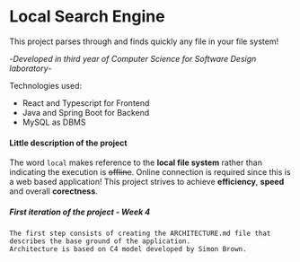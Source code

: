 # Local Search Engine
This project parses through and finds quickly any file in your file system!

-*Developed in third year of Computer Science for Software Design laboratory*-

Technologies used:
* React and Typescript for Frontend
* Java and Spring Boot for Backend
* MySQL as DBMS

#### Little description of the project 
The word `local` makes reference to the **local file system** rather than indicating the execution is ~~offline~~. 
Online connection is required since this is a web based application! This project strives to achieve **efficiency**, **speed** and overall **corectness**.
##### First iteration of the project - Week 4
    The first step consists of creating the ARCHITECTURE.md file that describes the base ground of the application.
    Architecture is based on C4 model developed by Simon Brown. 
    
    


